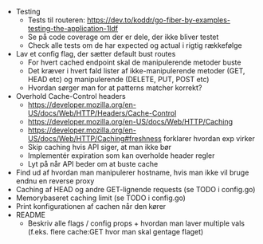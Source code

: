 * Testing
  * Tests til routeren: https://dev.to/koddr/go-fiber-by-examples-testing-the-application-1ldf
  * Se på code coverage om der er dele, der ikke bliver testet
  * Check alle tests om de har expected og actual i rigtig rækkefølge
* Lav et config flag, der sætter default bust routes
  * For hvert cached endpoint skal de manipulerende metoder buste
  * Det kræver i hvert fald lister af ikke-manipulerende metoder (GET, HEAD etc) og manipulerende (DELETE, PUT, POST etc)
  * Hvordan sørger man for at patterns matcher korrekt?
* Overhold Cache-Control headers
  * https://developer.mozilla.org/en-US/docs/Web/HTTP/Headers/Cache-Control
  * https://developer.mozilla.org/en-US/docs/Web/HTTP/Caching
  * https://developer.mozilla.org/en-US/docs/Web/HTTP/Caching#freshness forklarer hvordan exp virker
  * Skip caching hvis API siger, at man ikke bør
  * Implementér expiration som kan overholde header regler
  * Lyt på når API beder om at buste cache
* Find ud af hvordan man manipulerer hostname, hvis man ikke vil bruge endnu en reverse proxy
* Caching af HEAD og andre GET-lignende requests (se TODO i config.go)
* Memorybaseret caching limit (se TODO i config.go)
* Print konfigurationen af cachen når den kører
* README
  * Beskriv alle flags / config props + hvordan man laver multiple vals (f.eks. flere cache:GET hvor man skal gentage flaget)